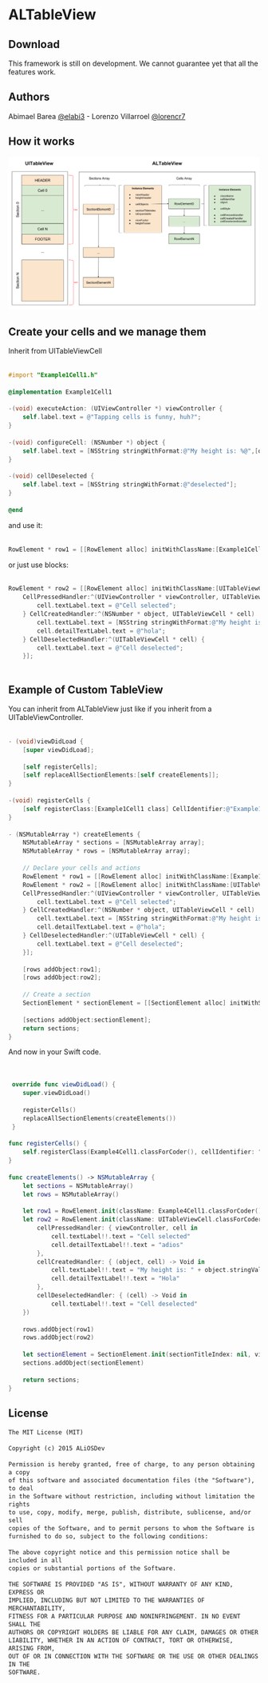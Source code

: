 ALTableView
==============

Download
--------

This framework is still on development. We cannot guarantee yet that all the features work.

Authors
--------

Abimael Barea [@elabi3](https://github.com/elabi3) - 
Lorenzo Villarroel [@lorencr7](https://github.com/lorencr7) 

How it works
--------

<img src="https://github.com/ALiOSDev/ALTableView/blob/master/screenshots/ALTableViewDiagram.png">

Create your cells and we manage them
--------

Inherit from UITableViewCell

```objective-c

#import "Example1Cell1.h"

@implementation Example1Cell1

-(void) executeAction: (UIViewController *) viewController {
    self.label.text = @"Tapping cells is funny, huh?";
}

-(void) configureCell: (NSNumber *) object {
    self.label.text = [NSString stringWithFormat:@"My height is: %@",[object stringValue]];
}

-(void) cellDeselected {
    self.label.text = [NSString stringWithFormat:@"deselected"];
}

@end

```

and use it:

```objective-c

RowElement * row1 = [[RowElement alloc] initWithClassName:[Example1Cell1 class] object:@40 heightCell:@40 cellIdentifier:nil];

```

or just use blocks:

```objective-c

RowElement * row2 = [[RowElement alloc] initWithClassName:[UITableViewCell class] object:@40 heightCell:@40 cellIdentifier:nil CellStyle:UITableViewCellStyleSubtitle 
    CellPressedHandler:^(UIViewController * viewController, UITableViewCell * cell) {
        cell.textLabel.text = @"Cell selected";
    } CellCreatedHandler:^(NSNumber * object, UITableViewCell * cell)  {
        cell.textLabel.text = [NSString stringWithFormat:@"My height is: %@",[object stringValue]];
        cell.detailTextLabel.text = @"hola";
    } CellDeselectedHandler:^(UITableViewCell * cell) {
        cell.textLabel.text = @"Cell deselected";
    }];
    
```

Example of Custom TableView
--------

You can inherit from ALTableView just like if you inherit from a UITableViewController.

```objective-c

- (void)viewDidLoad {
    [super viewDidLoad];

    [self registerCells];
    [self replaceAllSectionElements:[self createElements]];
}

-(void) registerCells {
    [self registerClass:[Example1Cell1 class] CellIdentifier:@"Example1Cell1"];
}

- (NSMutableArray *) createElements {
    NSMutableArray * sections = [NSMutableArray array];
    NSMutableArray * rows = [NSMutableArray array];
    
    // Declare your cells and actions
    RowElement * row1 = [[RowElement alloc] initWithClassName:[Example1Cell1 class] object:@40 heightCell:@40 cellIdentifier:nil];
    RowElement * row2 = [[RowElement alloc] initWithClassName:[UITableViewCell class] object:@40 heightCell:@40 cellIdentifier:nil CellStyle:UITableViewCellStyleSubtitle 
    CellPressedHandler:^(UIViewController * viewController, UITableViewCell * cell) {
        cell.textLabel.text = @"Cell selected";
    } CellCreatedHandler:^(NSNumber * object, UITableViewCell * cell)  {
        cell.textLabel.text = [NSString stringWithFormat:@"My height is: %@",[object stringValue]];
        cell.detailTextLabel.text = @"hola";
    } CellDeselectedHandler:^(UITableViewCell * cell) {
        cell.textLabel.text = @"Cell deselected";
    }];
    
    [rows addObject:row1];
    [rows addObject:row2];
    
    // Create a section
    SectionElement * sectionElement = [[SectionElement alloc] initWithSectionTitleIndex:nil viewHeader:nil viewFooter:nil heightHeader:@0 heightFooter:@0 cellObjects:rows isExpandable:NO];
    
    [sections addObject:sectionElement];
    return sections;
}

```

And now in your Swift code.

```swift


 override func viewDidLoad() {
    super.viewDidLoad()

    registerCells()
    replaceAllSectionElements(createElements())
 }
        
func registerCells() {
    self.registerClass(Example4Cell1.classForCoder(), cellIdentifier: "Example4Cell1")
}
    
func createElements() -> NSMutableArray {
    let sections = NSMutableArray()
    let rows = NSMutableArray()
    
    let row1 = RowElement.init(className: Example4Cell1.classForCoder(), object: 40, heightCell: 60, cellIdentifier: nil)
    let row2 = RowElement.init(className: UITableViewCell.classForCoder(), object: 40, heightCell: 60, cellIdentifier: nil, cellStyle: UITableViewCellStyle.Subtitle,
        cellPressedHandler: { viewController, cell in
            cell.textLabel!!.text = "Cell selected"
            cell.detailTextLabel!!.text = "adios"
        },
        cellCreatedHandler: { (object, cell) -> Void in
            cell.textLabel!!.text = "My height is: " + object.stringValue
            cell.detailTextLabel!!.text = "Hola"
        },
        cellDeselectedHandler: { (cell) -> Void in
            cell.textLabel!!.text = "Cell deselected"
    })
    
    rows.addObject(row1)
    rows.addObject(row2)
    
    let sectionElement = SectionElement.init(sectionTitleIndex: nil, viewHeader: nil, viewFooter: nil, heightHeader: 0, heightFooter: 0, cellObjects: rows, isExpandable: false)
    sections.addObject(sectionElement)
    
    return sections;
}

```

License
-------

	The MIT License (MIT)

	Copyright (c) 2015 ALiOSDev

	Permission is hereby granted, free of charge, to any person obtaining a copy
	of this software and associated documentation files (the "Software"), to deal
	in the Software without restriction, including without limitation the rights
	to use, copy, modify, merge, publish, distribute, sublicense, and/or sell
	copies of the Software, and to permit persons to whom the Software is
	furnished to do so, subject to the following conditions:

	The above copyright notice and this permission notice shall be included in all
	copies or substantial portions of the Software.

	THE SOFTWARE IS PROVIDED "AS IS", WITHOUT WARRANTY OF ANY KIND, EXPRESS OR
	IMPLIED, INCLUDING BUT NOT LIMITED TO THE WARRANTIES OF MERCHANTABILITY,
	FITNESS FOR A PARTICULAR PURPOSE AND NONINFRINGEMENT. IN NO EVENT SHALL THE
	AUTHORS OR COPYRIGHT HOLDERS BE LIABLE FOR ANY CLAIM, DAMAGES OR OTHER
	LIABILITY, WHETHER IN AN ACTION OF CONTRACT, TORT OR OTHERWISE, ARISING FROM,
	OUT OF OR IN CONNECTION WITH THE SOFTWARE OR THE USE OR OTHER DEALINGS IN THE
	SOFTWARE.


